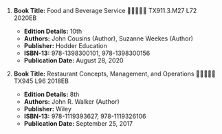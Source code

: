 1. **Book Title:** Food and Beverage Service 🚨🚨🚨🚨🚨 TX911.3.M27 L72 2020EB
   - **Edition Details:** 10th
   - **Authors:** John Cousins (Author), Suzanne Weekes (Author)
   - **Publisher:** Hodder Education
   - **ISBN-13:** 978-1398300101, 978-1398300156
   - **Publication Date:** August 28, 2020

2. **Book Title:** Restaurant Concepts, Management, and Operations 🚨🚨🚨🚨🚨 TX945 L96 2018EB
   - **Edition Details:** 8th
   - **Authors:** John R. Walker (Author)
   - **Publisher:** Wiley
   - **ISBN-13:** 978-1119393627, 978-1119326106
   - **Publication Date:** September 25, 2017
